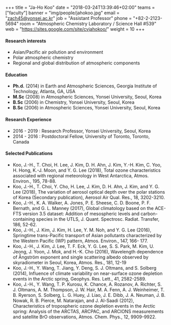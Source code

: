 +++
title = "Ja-Ho Koo"
date = "2018-03-24T13:39:46+02:00"
teams = ["faculty"]
banner = "img/people/jahokoo.jpg"
email = "zach45@yonsei.ac.kr"
job = "Assistant Professor"
phone = "+82-2-2123-5694"
room = "Atmospheric Chemistry Laboratory / Science Hall #539"
web = "https://sites.google.com/site/cvjahokoo/"
weight = 10
+++

#### Research interests
+ Asian/Pacific air pollution and environment
+ Polar atmospheric chemistry
+ Regional and global distribution of atmospheric components

#### Education
+ **Ph.d.** (2014) in Earth and Atmospheric Sciences, Georgia Institute of Technology, Atlanta, GA, USA
+ **M.Sc** (2008) in Atmospheric Sciences, Yonsei University, Seoul, Korea
+ **B.Sc** (2006) in Chemistry, Yonsei University, Seoul, Korea
+ **B.Sc** (2006) in Atmospheric Sciences, Yonsei University, Seoul, Korea

#### Research Experience
+ 2016 - 2019 : Research Professor, Yonsei University, Seoul, Korea
+ 2014 - 2016 : Postdoctoral Fellow, University of Toronto, Toronto, Canada

#### Selected Publications
+ Koo, J.-H., T. Choi, H. Lee, J. Kim, D. H. Ahn, J. Kim, Y.-H. Kim, C. Yoo, H. Hong, K.-J. Moon, and Y. G. Lee (2018), Total ozone characteristics associated with regional meteorology in West Antarctica, Atmos. Environ., 195, 78-88.
+ Koo, J.-H., T. Choi, Y. Cho, H. Lee, J. Kim, D. H. Ahn, J. Kim, and Y. G. Lee (2018), The variation of aerosol optical depth over the polar stations of Korea (Secondary publication), Aerosol Air Qual. Res., 18, 3202-3210.
+ Koo, J.-H., K. A. Walker, A. Jones, P. E. Sheese, C. D. Boone, P. F. Bernath, and G. L. Manney (2017), Global climatology based on the ACE-FTS version 3.5 dataset: Addition of mesospheric levels and carbon-containing species in the UTLS, J. Quant. Spectrosc. Radiat. Transfer, 186, 52-62.
+ Koo, J.-H., J. Kim, J. Kim, H. Lee, Y. M. Noh, and Y. G. Lee (2016), Springtime trans-Pacific transport of Asian pollutants characterized by the Western Pacific (WP) pattern, Atmos. Environ., 147, 166- 177.
+ Koo, J.-H., J. Kim, J. Lee, T. F. Eck, Y. G. Lee, S. S. Park, M. Kim, U. Jeong, J. Yoon, J. Mok, and H.-K. Cho (2016), Wavelength dependence of Ångström exponent and single scattering albedo observed by skyradiometer in Seoul, Korea, Atmos. Res., 181, 12-19
+ Koo, J.-H., Y. Wang, T. Jiang, Y. Deng, S. J. Oltmans, and S. Solberg (2014), Influence of climate variability on near-surface ozone depletion events in the Arctic spring, Geophys. Res. Lett., 41, 2582-2589.
+ Koo, J.-H., Y. Wang, T. P. Kurosu, K. Chance, A. Rozanov, A. Richter, S. J. Oltmans, A. M. Thompson, J. W. Hair, M. A. Fenn, A. J. Weinheimer, T. B. Ryerson, S. Solberg, L. G. Huey, J. Liao, J. E. Dibb, J. A. Neuman, J. B. Nowak, R. B. Pierce, M. Natarajan, and J. Al-Saadi (2012), Characteristics of tropospheric ozone depletion events in the Arctic spring: Analysis of the ARCTAS, ARCPAC, and ARCIONS measurements and satellite BrO observations, Atmos. Chem. Phys., 12, 9909-9922.  
